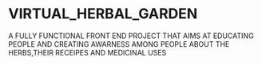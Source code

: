 # VIRTUAL_HERBAL_GARDEN
A FULLY FUNCTIONAL FRONT END PROJECT THAT AIMS AT EDUCATING PEOPLE AND CREATING AWARNESS AMONG PEOPLE ABOUT THE HERBS,THEIR RECEIPES AND MEDICINAL USES
